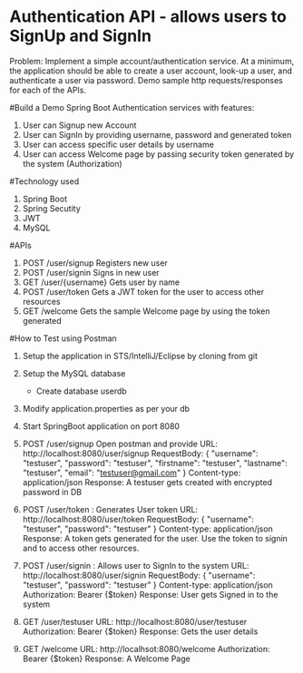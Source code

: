 # Authentication API - allows users to SignUp and SignIn
Problem: Implement a simple account/authentication service.  At a minimum, the application should be able to create a user account, look-up a user, and authenticate a user via password.  Demo sample http requests/responses for each of the APIs.

#Build a Demo Spring Boot Authentication services with features:
1. User can Signup new Account
2. User can SignIn by providing username, password and generated token
3. User can access specific user details by username
4. User can access Welcome page by passing security token generated by the system (Authorization)

#Technology used
1. Spring Boot
2. Spring Secutity
3. JWT
4. MySQL


#APIs
1. POST /user/signup  Registers new user
2. POST /user/signin  Signs in new user
3. GET /user/{username} Gets user by name
4. POST /user/token Gets a JWT token for the user to access other resources
5. GET /welcome     Gets the sample Welcome page by using the token generated

#How to Test using Postman
1. Setup the application in STS/IntelliJ/Eclipse by cloning from git
2. Setup the MySQL database 
    - Create database userdb
3. Modify application.properties as per your db 
4. Start SpringBoot application on port 8080

1. POST /user/signup
Open postman and provide
URL: http://localhost:8080/user/signup
RequestBody: {
    "username": "testuser",
    "password": "testuser",
    "firstname": "testuser",
    "lastname": "testuser",
    "email": "testuser@gmail.com"
}
Content-type: application/json
Response: A testuser gets created with encrypted password in DB

2. POST /user/token : Generates User token
URL: http://localhost:8080/user/token
RequestBody: {
	"username": "testuser",
	"password": "testuser"
}
Content-type: application/json
Response: A token gets generated for the user. Use the token to signin and to access other resources. 

3. POST /user/signin : Allows user to SignIn to the system
URL: http://localhost:8080/user/signin
RequestBody: {
	"username": "testuser",
	"password": "testuser"
}
Content-type: application/json
Authorization: Bearer {$token}
Response: User gets Signed in to the system

4. GET /user/testuser
URL: http://localhost:8080/user/testuser
Authorization: Bearer {$token}
Response: Gets the user details

5. GET /welcome
URL: http://localhsot:8080/welcome
Authorization: Bearer {$token}
Response: A Welcome Page




